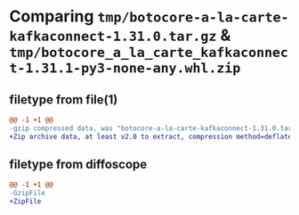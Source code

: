 # Comparing `tmp/botocore-a-la-carte-kafkaconnect-1.31.0.tar.gz` & `tmp/botocore_a_la_carte_kafkaconnect-1.31.1-py3-none-any.whl.zip`

## filetype from file(1)

```diff
@@ -1 +1 @@
-gzip compressed data, was "botocore-a-la-carte-kafkaconnect-1.31.0.tar", last modified: Fri Jul  7 01:44:00 2023, max compression
+Zip archive data, at least v2.0 to extract, compression method=deflate
```

## filetype from diffoscope

```diff
@@ -1 +1 @@
-GzipFile
+ZipFile
```

